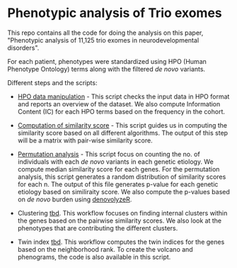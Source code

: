 # Phenotypic analysis of Trio exomes

This repo contains all the code for doing the analysis on this paper, "Phenotypic analysis of 11,125 trio exomes in neurodevelopmental disorders". 

For each patient, phenotypes were standardized using HPO (Human Phenotype Ontology) terms along with the filtered _de novo_ variants. 

Different steps and the scripts:

- [HPO data manipulation](https://github.com/helbig-lab/trio_hpo/blob/main/scripts/harmonize_data_hpo.R) - This script checks the input data in HPO format and reports an overview of the dataset. We also compute Information Content (IC) for each HPO terms based on the frequency in the cohort.

- [Computation of similarity score](https://github.com/helbig-lab/trio_hpo/blob/main/scripts/compute_similarity_score.R) - This script guides us in computing the similarity score based on all different algorithms. The output of this step will be a matrix with pair-wise similarity score.

- [Permutation analysis](https://github.com/helbig-lab/trio_hpo/blob/main/scripts/perm_gene_similarity.R) - This script focus on counting the no. of individuals with each _de novo_ variants in each genetic etiology. We compute median similarity score for each genes. For the permutation analysis, this script generates a random distribution of similarity scores for each n. The output of this file generates p-value for each genetic etiology based on similiraity score. We also compute the p-values based on _de novo_ burden using [denovolyzeR](https://github.com/jamesware/denovolyzeR). 

-  Clustering [tbd](tbd). This workflow focuses on finding internal clusters within the genes based on the pairwise similarity scores. We also look at the phenotypes that are contributing the different clusters.

-  Twin index [tbd](tbd). This workflow computes the twin indices for the genes based on the neighborhood rank. To create the volcano and phenograms, the code is also available in this script. 
